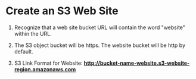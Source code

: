 # Create an S3 Web Site

1. Recognize that a web site bucket URL will contain the word "website" within
the URL.

2. The S3 object bucket will be https.  The website bucket will be http by
default.

3. S3 Link Format for Website:
  **http://bucket-name-website.s3-website-region.amazonaws.com**

